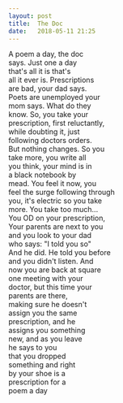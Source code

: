 ```yaml
---
layout: post
title:  The Doc
date:   2018-05-11 21:25
---
```


A poem a day, the doc  
says. Just one a day  
that's all it is that's   
all it ever is. Prescriptions  
are bad, your dad says.  
Poets are unemployed your  
mom says. What do they  
know. So, you take your  
prescription, first reluctantly,   
while doubting it, just   
following doctors orders.   
But nothing changes. So you  
take more, you write all   
you think, your mind is in  
a black notebook by  
mead. You feel it now, you   
feel the surge following through  
you, it's electric so you take  
more. You take too much...  
You OD on your prescription,  
Your parents are next to you  
and you look to your dad  
who says: "I told you so"  
And he did. He told you before  
and you didn't listen. And  
now you are back at square  
one meeting with your  
doctor, but this time your  
parents are there,   
making sure he doesn't  
assign you the same  
prescription, and he  
assigns you something   
new, and as you leave  
he says to you  
that you dropped  
something and right  
by your shoe is a  
prescription for a  
poem a day  
